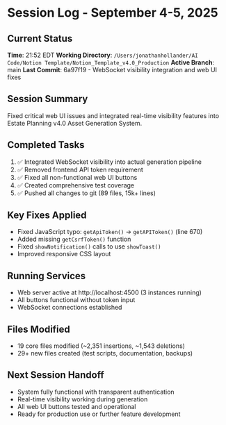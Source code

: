 # Session Log - September 4-5, 2025

## Current Status
**Time**: 21:52 EDT
**Working Directory**: `/Users/jonathanhollander/AI Code/Notion Template/Notion_Template_v4.0_Production`
**Active Branch**: main
**Last Commit**: 6a97f19 - WebSocket visibility integration and web UI fixes

## Session Summary
Fixed critical web UI issues and integrated real-time visibility features into Estate Planning v4.0 Asset Generation System.

## Completed Tasks
1. ✅ Integrated WebSocket visibility into actual generation pipeline
2. ✅ Removed frontend API token requirement 
3. ✅ Fixed all non-functional web UI buttons
4. ✅ Created comprehensive test coverage
5. ✅ Pushed all changes to git (89 files, 15k+ lines)

## Key Fixes Applied
- Fixed JavaScript typo: `getApiToken()` → `getAPIToken()` (line 670)
- Added missing `getCsrfToken()` function
- Fixed `showNotification()` calls to use `showToast()`
- Improved responsive CSS layout

## Running Services
- Web server active at http://localhost:4500 (3 instances running)
- All buttons functional without token input
- WebSocket connections established

## Files Modified
- 19 core files modified (~2,351 insertions, ~1,543 deletions)
- 29+ new files created (test scripts, documentation, backups)

## Next Session Handoff
- System fully functional with transparent authentication
- Real-time visibility working during generation
- All web UI buttons tested and operational
- Ready for production use or further feature development